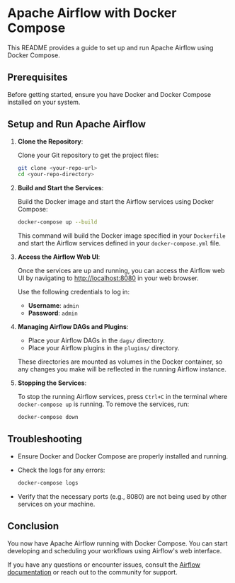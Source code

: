 # Apache Airflow with Docker Compose

This README provides a guide to set up and run Apache Airflow using Docker Compose.

## Prerequisites

Before getting started, ensure you have Docker and Docker Compose installed on your system.

## Setup and Run Apache Airflow

1. **Clone the Repository**:

   Clone your Git repository to get the project files:

   ```sh
   git clone <your-repo-url>
   cd <your-repo-directory>
   ```

2. **Build and Start the Services**:

   Build the Docker image and start the Airflow services using Docker Compose:

   ```sh
   docker-compose up --build
   ```

   This command will build the Docker image specified in your `Dockerfile` and start the Airflow services defined in your `docker-compose.yml` file.

3. **Access the Airflow Web UI**:

   Once the services are up and running, you can access the Airflow web UI by navigating to [http://localhost:8080](http://localhost:8080) in your web browser.

   Use the following credentials to log in:
   - **Username**: `admin`
   - **Password**: `admin`

4. **Managing Airflow DAGs and Plugins**:

   - Place your Airflow DAGs in the `dags/` directory.
   - Place your Airflow plugins in the `plugins/` directory.

   These directories are mounted as volumes in the Docker container, so any changes you make will be reflected in the running Airflow instance.

5. **Stopping the Services**:

   To stop the running Airflow services, press `Ctrl+C` in the terminal where `docker-compose up` is running. To remove the services, run:

   ```sh
   docker-compose down
   ```

## Troubleshooting

- Ensure Docker and Docker Compose are properly installed and running.
- Check the logs for any errors:

  ```sh
  docker-compose logs
  ```

- Verify that the necessary ports (e.g., 8080) are not being used by other services on your machine.

## Conclusion

You now have Apache Airflow running with Docker Compose. You can start developing and scheduling your workflows using Airflow's web interface.

If you have any questions or encounter issues, consult the [Airflow documentation](https://airflow.apache.org/docs/) or reach out to the community for support.
